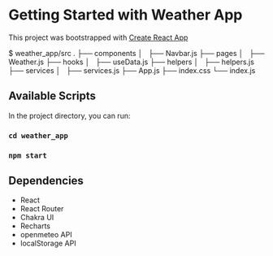 # Getting Started with Weather App

This project was bootstrapped with [Create React App](https://github.com/facebook/create-react-app)

$ weather_app/src
.
├── components
│   ├── Navbar.js
├── pages
│   ├── Weather.js
├── hooks
│   ├── useData.js
├── helpers
│   ├── helpers.js
├── services
│   ├── services.js
├── App.js
├── index.css
└── index.js

## Available Scripts

In the project directory, you can run:

### `cd weather_app`

### `npm start`

## Dependencies

- React
- React Router
- Chakra UI
- Recharts
- openmeteo API
- localStorage API

